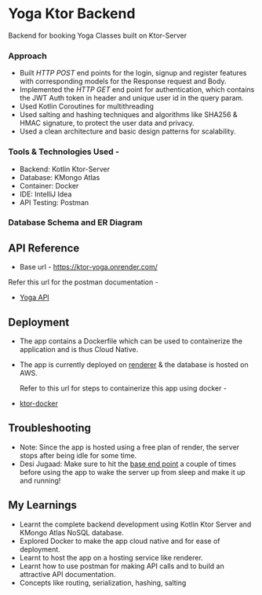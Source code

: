 
# Yoga Ktor Backend

Backend for booking Yoga Classes built on Ktor-Server

### Approach
- Built *HTTP POST* end points for the login, signup and register features with corresponding models for the Response request and Body.
- Implemented the *HTTP GET* end point for authentication, which contains the JWT Auth token in header and unique user id in the query param.
- Used Kotlin Coroutines for multithreading
- Used salting and hashing techniques and algorithms like SHA256 & HMAC signature, to protect the user data and privacy.
- Used a clean architecture and basic design patterns for scalability.

### Tools & Technologies Used -
- Backend: Kotlin Ktor-Server
- Database: KMongo Atlas
- Container: Docker
- IDE: IntelliJ Idea
- API Testing: Postman

### Database Schema and ER Diagram




## API Reference

- Base url - https://ktor-yoga.onrender.com/

Refer this url for the postman documentation -

- [Yoga API](https://documenter.getpostman.com/view/19052498/2s8YzTViRd)



## Deployment

- The app contains a Dockerfile which can be used to containerize the application and is thus Cloud Native.
- The app is currently deployed on [renderer](https://render.com/) & the database is hosted on AWS.


  Refer to this url for steps to containerize this app using docker -
- [ktor-docker](https://ktor.io/docs/docker.html)



## Troubleshooting

- Note: Since the app is hosted using a free plan of render, the server stops after being idle for some time.
- Desi Jugaad: Make sure to hit the [base end point](https://ktor-yoga.onrender.com/) a couple of times before using the app to wake the server up from sleep and make it up and running!
## My Learnings

- Learnt the complete backend development using Kotlin Ktor Server and KMongo Atlas NoSQL database.
- Explored Docker to make the app cloud native and for ease of deployment.
- Learnt to host the app on a hosting service like renderer.
- Learnt how to use postman for making API calls and to build an attractive API documentation.
- Concepts like routing, serialization, hashing, salting